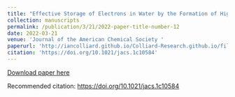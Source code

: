 ```yaml
---
title: "Effective Storage of Electrons in Water by the Formation of Highly Reduced Polyoxometalate Clusters"
collection: manuscripts
permalink: /publication/3/21/2022-paper-title-number-12
date: 2022-03-21
venue: 'Journal of the American Chemical Society '
paperurl: 'http://iancolliard.github.io/Colliard-Research.github.io/files/paper12.pdf'
citation: 'https://doi.org/10.1021/jacs.1c10584'
---
```


<a href='http://iancolliard.github.io/Colliard-Research.github.io/files/paper12.pdf'>Download paper here</a>

Recommended citation: https://doi.org/10.1021/jacs.1c10584